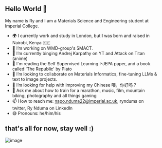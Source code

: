 ## Hello World 👋

My name is Ry and I am a Materials Science and Engineering student at Imperial College.
- 🌍 I currently work and study in London, but I was born and raised in Nairobi, Kenya 🇰🇪
- 🔭 I’m working on WMD-group's SMACT.
- 🌱 I’m currently binging Andrej Karpathy on YT and Attack on Titan (anime)
- 📜 I'm reading the Self Supervised Learning I-JEPA paper, and a book called 'The Republic' by Plato
- 👯 I’m looking to collaborate on Materials Informatics, fine-tuning LLMs & text to image projects.
- 🤔 I’m looking for help with improving my Chinese 喂，你好吗？
- 💬 Ask me about how to train for a marathon, music, film, mountain biking, photography and all things gaming
- 📫 How to reach me: napo.nduma22@imperial.ac.uk, rynduma on twitter, Ry Nduma on LinkedIn
- 😄 Pronouns: he/him/his
## that's all for now, stay well :)
![image](https://imgs.xkcd.com/comics/impostor_syndrome.png)
